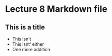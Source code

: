 # Lecture 8 Markdown file

## This is a title

 - This isn't 
 - This isnt' either
 - One more addition
